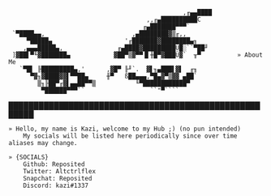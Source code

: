                                                     ,╓▄▄████
                                          ,,╓▄██████████C
                                         ╓▄███████▀▀▀` 
     `▀████▄▄,                        ,▄████████▓▒╓,, 
         ▀█████▄                    '╓███████▓████████▄╖     
        ,▄▄▄█████▄,               ╓▄████▓█████████Ü█░``▀██╜ 
     ]▓██▌▀╙▓███████▄            ▓██▀▒▓▀▀▐▌╫█▀▓███Ü▓`  ╥▀          » About Me
       `▀█▌ ╟█████████▄,'      ,▓█▀ ╟╜`.  ▓▌╖▄███▌▓▌  ╓╖ 
          ▀▓╖▓████▓▓▌▀▀██▄     ╫▀   ß██▄▄▄,▀█▄▓▀▒▓▓ ▄██`        
            ▒╖╟██▀╓▓▌▄▄██▀▀▒           ╙▀████████████▀     
             ▀██████▀▀▀``                  ``"▀````         

███████████████████████████████████████████████████████

    » Hello, my name is Kazi, welcome to my Hub ;) (no pun intended)
        My socials will be listed here periodically since over time aliases may change.

    » {SOCIALS}
        Github: Reposited
        Twitter: Altctrlflex
        Snapchat: Reposited
        Discord: kazi#1337
